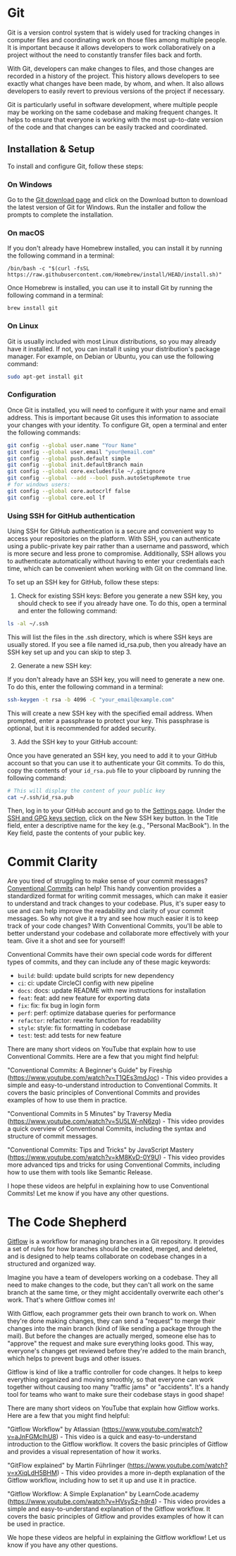 # Git

Git is a version control system that is widely used for tracking changes in computer files and coordinating work on those files among multiple people. It is important because it allows developers to work collaboratively on a project without the need to constantly transfer files back and forth.

With Git, developers can make changes to files, and those changes are recorded in a history of the project. This history allows developers to see exactly what changes have been made, by whom, and when. It also allows developers to easily revert to previous versions of the project if necessary.

Git is particularly useful in software development, where multiple people may be working on the same codebase and making frequent changes. It helps to ensure that everyone is working with the most up-to-date version of the code and that changes can be easily tracked and coordinated.

## Installation & Setup

To install and configure Git, follow these steps:

### On Windows

Go to the [Git download page](https://git-scm.com/download/win) and click on the Download button to download the latest version of Git for Windows. Run the installer and follow the prompts to complete the installation.

### On macOS

If you don't already have Homebrew installed, you can install it by running the following command in a terminal:

```shell
/bin/bash -c "$(curl -fsSL https://raw.githubusercontent.com/Homebrew/install/HEAD/install.sh)"
```

Once Homebrew is installed, you can use it to install Git by running the following command in a terminal:

```shell
brew install git
```

### On Linux

Git is usually included with most Linux distributions, so you may already have it installed. If not, you can install it using your distribution's package manager. For example, on Debian or Ubuntu, you can use the following command:

```bash
sudo apt-get install git
```

### Configuration

Once Git is installed, you will need to configure it with your name and email address. This is important because Git uses this information to associate your changes with your identity. To configure Git, open a terminal and enter the following commands:

```bash
git config --global user.name "Your Name"
git config --global user.email "your@email.com"
git config --global push.default simple
git config --global init.defaultBranch main
git config --global core.excludesfile ~/.gitignore
git config --global --add --bool push.autoSetupRemote true
# for windows users:
git config --global core.autocrlf false
git config --global core.eol lf
```

### Using SSH for GitHub authentication

Using SSH for GitHub authentication is a secure and convenient way to access your repositories on the platform. With SSH, you can authenticate using a public-private key pair rather than a username and password, which is more secure and less prone to compromise. Additionally, SSH allows you to authenticate automatically without having to enter your credentials each time, which can be convenient when working with Git on the command line.

To set up an SSH key for GitHub, follow these steps:

1. Check for existing SSH keys:
   Before you generate a new SSH key, you should check to see if you already have one. To do this, open a terminal and enter the following command:

```bash
ls -al ~/.ssh
```

This will list the files in the .ssh directory, which is where SSH keys are usually stored. If you see a file named id_rsa.pub, then you already have an SSH key set up and you can skip to step 3.

2. Generate a new SSH key:

If you don't already have an SSH key, you will need to generate a new one. To do this, enter the following command in a terminal:

```bash
ssh-keygen -t rsa -b 4096 -C "your_email@example.com"
```

This will create a new SSH key with the specified email address. When prompted, enter a passphrase to protect your key. This passphrase is optional, but it is recommended for added security.

3. Add the SSH key to your GitHub account:

Once you have generated an SSH key, you need to add it to your GitHub account so that you can use it to authenticate your Git commits. To do this, copy the contents of your `id_rsa.pub` file to your clipboard by running the following command:

```bash
# This will display the content of your public key
cat ~/.ssh/id_rsa.pub
```

Then, log in to your GitHub account and go to the [Settings page](https://github.com/settings/profile). Under the [SSH and GPG keys section](https://github.com/settings/keys), click on the New SSH key button. In the Title field, enter a descriptive name for the key (e.g., "Personal MacBook"). In the Key field, paste the contents of your public key.

# Commit Clarity

Are you tired of struggling to make sense of your commit messages? [Conventional Commits](https://www.conventionalcommits.org/en/v1.0.0/) can help! This handy convention provides a standardized format for writing commit messages, which can make it easier to understand and track changes to your codebase. Plus, it's super easy to use and can help improve the readability and clarity of your commit messages. So why not give it a try and see how much easier it is to keep track of your code changes? With Conventional Commits, you'll be able to better understand your codebase and collaborate more effectively with your team. Give it a shot and see for yourself!

Conventional Commits have their own special code words for different types of commits, and they can include any of these magic keywords:

-   `build`: build: update build scripts for new dependency
-   `ci`: ci: update CircleCI config with new pipeline
-   `docs`: docs: update README with new instructions for installation
-   `feat`: feat: add new feature for exporting data
-   `fix`: fix: fix bug in login form
-   `perf`: perf: optimize database queries for performance
-   `refactor`: refactor: rewrite function for readability
-   `style`: style: fix formatting in codebase
-   `test`: test: add tests for new feature

There are many short videos on YouTube that explain how to use Conventional Commits. Here are a few that you might find helpful:

"Conventional Commits: A Beginner's Guide" by Fireship (https://www.youtube.com/watch?v=T1QEs3mdJoc) - This video provides a simple and easy-to-understand introduction to Conventional Commits. It covers the basic principles of Conventional Commits and provides examples of how to use them in practice.

"Conventional Commits in 5 Minutes" by Traversy Media (https://www.youtube.com/watch?v=5U5LW-nN6zg) - This video provides a quick overview of Conventional Commits, including the syntax and structure of commit messages.

"Conventional Commits: Tips and Tricks" by JavaScript Mastery (https://www.youtube.com/watch?v=kM8KvD-0Y9U) - This video provides more advanced tips and tricks for using Conventional Commits, including how to use them with tools like Semantic Release.

I hope these videos are helpful in explaining how to use Conventional Commits! Let me know if you have any other questions.

# The Code Shepherd

[Gitflow](https://www.atlassian.com/git/tutorials/comparing-workflows/gitflow-workflow) is a workflow for managing branches in a Git repository. It provides a set of rules for how branches should be created, merged, and deleted, and is designed to help teams collaborate on codebase changes in a structured and organized way.

Imagine you have a team of developers working on a codebase. They all need to make changes to the code, but they can't all work on the same branch at the same time, or they might accidentally overwrite each other's work. That's where Gitflow comes in!

With Gitflow, each programmer gets their own branch to work on. When they're done making changes, they can send a "request" to merge their changes into the main branch (kind of like sending a package through the mail). But before the changes are actually merged, someone else has to "approve" the request and make sure everything looks good. This way, everyone's changes get reviewed before they're added to the main branch, which helps to prevent bugs and other issues.

Gitflow is kind of like a traffic controller for code changes. It helps to keep everything organized and moving smoothly, so that everyone can work together without causing too many "traffic jams" or "accidents". It's a handy tool for teams who want to make sure their codebase stays in good shape!

There are many short videos on YouTube that explain how Gitflow works. Here are a few that you might find helpful:

"Gitflow Workflow" by Atlassian (https://www.youtube.com/watch?v=aJnFGMclhU8) - This video is a quick and easy-to-understand introduction to the Gitflow workflow. It covers the basic principles of Gitflow and provides a visual representation of how it works.

"GitFlow explained" by Martin Führlinger (https://www.youtube.com/watch?v=xXiqLdH5BHM) - This video provides a more in-depth explanation of the Gitflow workflow, including how to set it up and use it in practice.

"Gitflow Workflow: A Simple Explanation" by LearnCode.academy (https://www.youtube.com/watch?v=HVsySz-h9r4) - This video provides a simple and easy-to-understand explanation of the Gitflow workflow. It covers the basic principles of Gitflow and provides examples of how it can be used in practice.

We hope these videos are helpful in explaining the Gitflow workflow! Let us know if you have any other questions.
